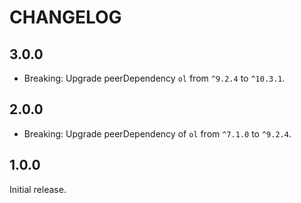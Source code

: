 # CHANGELOG

## 3.0.0

- Breaking: Upgrade peerDependency `ol` from `^9.2.4` to `^10.3.1`.

## 2.0.0

- Breaking: Upgrade peerDependency of `ol` from `^7.1.0` to `^9.2.4`.

## 1.0.0

Initial release.
